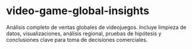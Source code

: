 # video-game-global-insights
Análisis completo de ventas globales de videojuegos. Incluye limpieza de datos, visualizaciones, análisis regional, pruebas de hipótesis y conclusiones clave para toma de decisiones comerciales.
